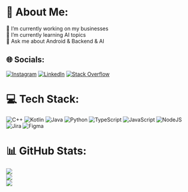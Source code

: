 # 💫 About Me:
🔭 I’m currently working on my businesses<br>🌱 I’m currently learning AI topics<br>💬 Ask me about Android & Backend & AI


## 🌐 Socials:
[![Instagram](https://img.shields.io/badge/Instagram-%23E4405F.svg?logo=Instagram&logoColor=white)](https://instagram.com/mwdch) [![LinkedIn](https://img.shields.io/badge/LinkedIn-%230077B5.svg?logo=linkedin&logoColor=white)](https://linkedin.com/in/mohammad-charousaei) [![Stack Overflow](https://img.shields.io/badge/-Stackoverflow-FE7A16?logo=stack-overflow&logoColor=white)](https://stackoverflow.com/users/13657563) 

# 💻 Tech Stack:
![C++](https://img.shields.io/badge/c++-%2300599C.svg?style=for-the-badge&logo=c%2B%2B&logoColor=white) ![Kotlin](https://img.shields.io/badge/kotlin-%237F52FF.svg?style=for-the-badge&logo=kotlin&logoColor=white) ![Java](https://img.shields.io/badge/java-%23ED8B00.svg?style=for-the-badge&logo=openjdk&logoColor=white) ![Python](https://img.shields.io/badge/python-3670A0?style=for-the-badge&logo=python&logoColor=ffdd54) ![TypeScript](https://img.shields.io/badge/typescript-%23007ACC.svg?style=for-the-badge&logo=typescript&logoColor=white) ![JavaScript](https://img.shields.io/badge/javascript-%23323330.svg?style=for-the-badge&logo=javascript&logoColor=%23F7DF1E) ![NodeJS](https://img.shields.io/badge/node.js-6DA55F?style=for-the-badge&logo=node.js&logoColor=white) ![Jira](https://img.shields.io/badge/jira-%230A0FFF.svg?style=for-the-badge&logo=jira&logoColor=white) ![Figma](https://img.shields.io/badge/figma-%23F24E1E.svg?style=for-the-badge&logo=figma&logoColor=white)
# 📊 GitHub Stats:
![](https://github-readme-stats.vercel.app/api?username=mwdch&theme=dark&hide_border=false&include_all_commits=true&count_private=true)<br/>
![](https://github-readme-streak-stats.herokuapp.com/?user=mwdch&theme=dark&hide_border=false)<br/>
![](https://github-readme-stats.vercel.app/api/top-langs/?username=mwdch&theme=dark&hide_border=false&include_all_commits=true&count_private=true&layout=compact)

<!-- Proudly created with GPRM ( https://gprm.itsvg.in ) -->
